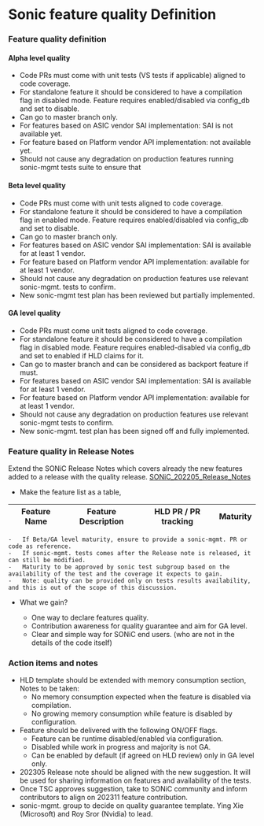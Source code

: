 # Sonic feature quality Definition


### Feature quality definition

#### Alpha level quality

-	Code PRs must come with unit tests (VS tests if applicable) aligned to code coverage.  <br>
-	For standalone feature it should be considered to have a compilation flag in disabled mode. Feature requires enabled/disabled via config_db and set to disable. <br>
-	Can go to master branch only.  <br> 
-	For features based on ASIC vendor SAI implementation: SAI is not available yet. <br> 
-	For feature based on Platform vendor API implementation: not available yet. <br> 
-	Should not cause any degradation on production features running sonic-mgmt tests suite to ensure that <br> 
	
#### Beta level quality

-	Code PRs must come with unit tests aligned to code coverage.   <br>
-	For standalone feature it should be considered to have a compilation flag in enabled mode. Feature requires enabled/disabled via config_db and set to disable.   <br>
-	Can go to master branch only.  <br>
-	For features based on ASIC vendor SAI implementation: SAI is available for at least 1 vendor.  <br>
-	For feature based on Platform vendor API implementation: available for at least 1 vendor.   <br>
-	Should not cause any degradation on production features use relevant sonic-mgmt. tests to confirm.  <br>
-	New sonic-mgmt test plan has been reviewed but partially implemented.  <br>

#### GA level quality 

-	Code PRs must come unit tests aligned to code coverage.   <br>
-	For standalone feature it should be considered to have a compilation flag in disabled mode. Feature requires enabled-disabled via config_db and set to enabled if HLD claims for it.   <br>
-	Can go to master branch and can be considered as backport feature if must.  <br>
-	For features based on ASIC vendor SAI implementation: SAI is available for at least 1 vendor.  <br>
-	For feature based on Platform vendor API implementation: available for at least 1 vendor.   <br>
-	Should not cause any degradation on production features use relevant sonic-mgmt tests to confirm.  <br>
-	New sonic-mgmt. test plan has been signed off and fully implemented.  <br>
	

### Feature quality in Release Notes

Extend the SONiC Release Notes which covers already the new features added to a release with the quality release. [SONiC_202205_Release_Notes](https://github.com/sonic-net/SONiC/blob/master/doc/SONiC_202205_Release_Notes.md#feature-list)

- Make the feature list as a table,

 | Feature Name | Feature Description | HLD PR / PR tracking | Maturity |
 |----------|----------|----------|----------|

	-	If Beta/GA level maturity, ensure to provide a sonic-mgmt. PR or code as reference. 
	-	If sonic-mgmt. tests comes after the Release note is released, it can still be modified.
	-	Maturity to be approved by sonic test subgroup based on the availability of the test and the coverage it expects to gain.
	-	Note: quality can be provided only on tests results availability, and this is out of the scope of this discussion. 

- What we gain?

	-	One way to declare features quality.
	-	Contribution awareness for quality guarantee and aim for GA level.
	-	Clear and simple way for SONiC end users. (who are not in the details of the code itself)
	

### Action items and notes

-	HLD template should be extended with memory consumption section, <br>
	Notes to be taken:
	-	No memory consumption expected when the feature is disabled via compilation. 
	-	No growing memory consumption while feature is disabled by configuration.
-	Feature should be delivered with the following ON/OFF flags.
	-	Feature can be runtime disabled/enabled via configuration. 
	-	Disabled while work in progress and majority is not GA.
	-	Can be enabled by default (if agreed on HLD review) only in GA level only.
-	202305 Release note should be aligned with the new suggestion. It will be used for sharing information on features and availability of the tests.
-	Once TSC approves suggestion, take to SONiC community and inform contributors to align on 202311 feature contribution.
-	sonic-mgmt. group to decide on quality guarantee template. Ying Xie (Microsoft) and Roy Sror (Nvidia) to lead.

























 
